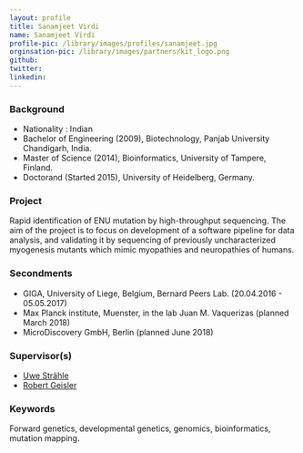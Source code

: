 ```yaml
---
layout: profile
title: Sanamjeet Virdi
name: Sanamjeet Virdi
profile-pic: /library/images/profiles/sanamjeet.jpg
orginsation-pic: /library/images/partners/kit_logo.png
github:
twitter:
linkedin: 
---
```

### Background
-   Nationality : Indian
-   Bachelor of Engineering (2009), Biotechnology, Panjab University Chandigarh, India.
-   Master of Science (2014), Bioinformatics, University of Tampere, Finland.
-   Doctorand (Started 2015), University of Heidelberg, Germany.

### Project
Rapid identification of ENU mutation by high-throughput sequencing. The aim of the project is to focus on development of a software pipeline for data analysis, and validating it by sequencing of previously uncharacterized myogenesis mutants which mimic myopathies and neuropathies of humans.

### Secondments
-   GIGA, University of Liege, Belgium, Bernard Peers Lab. (20.04.2016 - 05.05.2017)
-   Max Planck institute, Muenster, in the lab Juan M. Vaquerizas (planned March 2018)
-   MicroDiscovery GmbH, Berlin (planned June 2018) 

### Supervisor(s)
-   [Uwe Strähle](https://www.itg.kit.edu/straehle.php)
-   [Robert Geisler](https://www.itg.kit.edu/52_415.php)

### Keywords
Forward genetics, developmental genetics, genomics, bioinformatics, mutation mapping.


